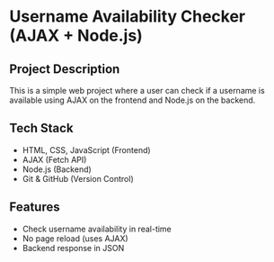 # Username Availability Checker (AJAX + Node.js)

## Project Description
This is a simple web project where a user can check if a username is available using AJAX on the frontend and Node.js on the backend.

## Tech Stack
- HTML, CSS, JavaScript (Frontend)
- AJAX (Fetch API)
- Node.js (Backend)
- Git & GitHub (Version Control)

## Features
- Check username availability in real-time  
- No page reload (uses AJAX)  
- Backend response in JSON 
